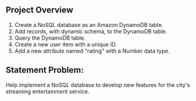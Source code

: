 ## Project Overview

1. Create a NoSQL database as an Amazon DynamoDB table.
2. Add records, with dynamic schema, to the DynamoDB table.
3. Query the DynamoDB table.
4. Create a new user item with a unique ID.
5. Add a new attribute named "rating" with a Number data type.

## Statement Problem:

Help implement a NoSQL database to develop new features for the city's streaming entertainment service.
